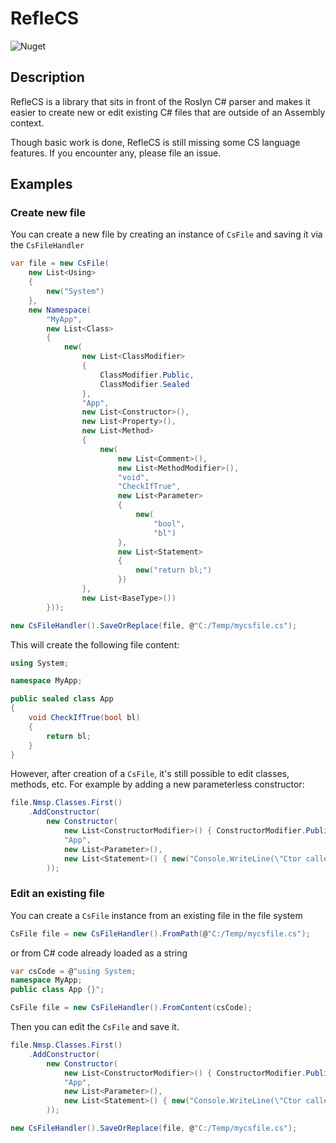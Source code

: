 # RefleCS

![Nuget](https://img.shields.io/nuget/dt/RefleCS)

## Description
RefleCS is a library that sits in front of the Roslyn C# parser and makes it easier to create new or edit existing C# files that are outside of an Assembly context.

Though basic work is done, RefleCS is still missing some CS language features. If you encounter any, please file an issue.

## Examples

### Create new file

You can create a new file by creating an instance of `CsFile` and saving it via the `CsFileHandler`

```C#
var file = new CsFile(
    new List<Using>
    {
        new("System")
    },
    new Namespace(
        "MyApp",
        new List<Class>
        {
            new(
                new List<ClassModifier>
                {
                    ClassModifier.Public,
                    ClassModifier.Sealed
                },
                "App",
                new List<Constructor>(),
                new List<Property>(),
                new List<Method>
                {
                    new(
                        new List<Comment>(),
                        new List<MethodModifier>(),
                        "void",
                        "CheckIfTrue",
                        new List<Parameter>
                        {
                            new(
                                "bool",
                                "bl")
                        },
                        new List<Statement>
                        {
                            new("return bl;")
                        })
                },
                new List<BaseType>())
        }));

new CsFileHandler().SaveOrReplace(file, @"C:/Temp/mycsfile.cs");
```

This will create the following file content:

```C#
using System;

namespace MyApp;

public sealed class App
{
    void CheckIfTrue(bool bl)
    {
        return bl;
    }
}
```

However, after creation of a `CsFile`, it's still possible to edit classes, methods, etc. For example by adding a new parameterless constructor:

```C#
file.Nmsp.Classes.First()
    .AddConstructor(
        new Constructor(
            new List<ConstructorModifier>() { ConstructorModifier.Public },
            "App",
            new List<Parameter>(),
            new List<Statement>() { new("Console.WriteLine(\"Ctor called!\");") }
        ));
```

### Edit an existing file

You can create a `CsFile` instance from an existing file in the file system
```C#
CsFile file = new CsFileHandler().FromPath(@"C:/Temp/mycsfile.cs");
```

or from C# code already loaded as a string

```C#
var csCode = @"using System;
namespace MyApp;
public class App {}";

CsFile file = new CsFileHandler().FromContent(csCode);
```

Then you can edit the `CsFile` and save it.

```C#
file.Nmsp.Classes.First()
    .AddConstructor(
        new Constructor(
            new List<ConstructorModifier>() { ConstructorModifier.Public },
            "App",
            new List<Parameter>(),
            new List<Statement>() { new("Console.WriteLine(\"Ctor called!\");") }
        ));

new CsFileHandler().SaveOrReplace(file, @"C:/Temp/mycsfile.cs");
```
